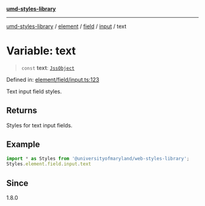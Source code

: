 [**umd-styles-library**](../../../../../../README.md)

***

[umd-styles-library](../../../../../../modules.md) / [element](../../../../../README.md) / [field](../../../README.md) / [input](../README.md) / text

# Variable: text

> `const` **text**: [`JssObject`](../../../../../../utilities/namespaces/transform/type-aliases/JssObject.md)

Defined in: [element/field/input.ts:123](https://github.com/UMD-Digital/design-system/blob/2d95010ba8e3e1595ebab66599330577b600c5fb/packages/styles/source/element/field/input.ts#L123)

Text input field styles.

## Returns

Styles for text input fields.

## Example

```typescript
import * as Styles from '@universityofmaryland/web-styles-library';
Styles.element.field.input.text
```

## Since

1.8.0
